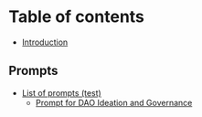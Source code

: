 # Table of contents

* [Introduction](README.md)

## Prompts

* [List of prompts (test)](prompts/prompts-test/README.md)
  * [Prompt for DAO Ideation and Governance](prompts/prompts-test/prompt-for-dao-ideation-and-governance-v2.md)
